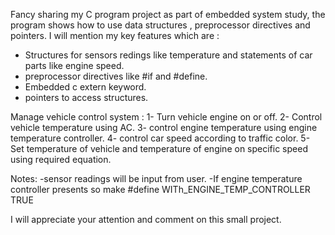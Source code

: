 Fancy sharing my C program project as part of embedded system study, the program shows how to use data structures , preprocessor directives and pointers.
I will mention my key features which are :
- Structures for sensors redings like temperature and statements of car parts like engine speed.
- preprocessor directives like #if and #define.
- Embedded c extern keyword.
- pointers to access structures.

Manage vehicle control system :
1- Turn vehicle engine on or off.
2- Control vehicle temperature using AC.
3- control engine temperature using engine temperature controller.
4- control car speed according to traffic color.
5- Set temperature of vehicle and temperature of engine on specific speed using required equation.

Notes:
-sensor readings will be input from user.
-If engine temperature controller presents so make #define WITh_ENGINE_TEMP_CONTROLLER  TRUE

I will appreciate your attention and comment on this small project.


